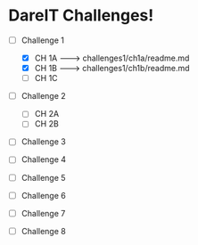 # DareIT Challenges! # 
 
 - [ ] Challenge 1  
    - [x] CH 1A ---> challenges1/ch1a/readme.md
    - [x] CH 1B ---> challenges1/ch1b/readme.md
    - [ ] CH 1C

- [ ] Challenge 2  
    - [ ] CH 2A
    - [ ] CH 2B

- [ ] Challenge 3
- [ ] Challenge 4
- [ ] Challenge 5
- [ ] Challenge 6
- [ ] Challenge 7
- [ ] Challenge 8



